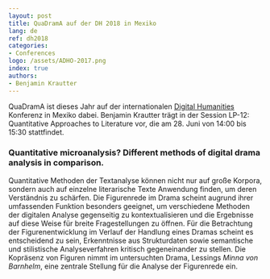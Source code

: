 ```yaml
---
layout: post
title: QuaDramA auf der DH 2018 in Mexiko
lang: de
ref: dh2018
categories:
- Conferences
logo: /assets/ADHO-2017.png
index: true
authors:
- Benjamin Krautter
---
```


QuaDramA ist dieses Jahr auf der internationalen [Digital Humanities](https://dh2018.adho.org/en/) Konferenz in Mexiko dabei. Benjamin Krautter trägt in der Session LP-12: Quantitative Approaches to Literature vor, die am 28. Juni von 14:00 bis 15:30 stattfindet. 

### Quantitative microanalysis? Different methods of digital drama analysis in comparison.

Quantitative Methoden der Textanalyse können nicht nur auf große Korpora, sondern auch auf einzelne literarische Texte Anwendung finden, um deren Verständnis zu schärfen. Die Figurenrede im Drama scheint augrund ihrer umfassenden Funktion besonders geeignet, um verschiedene Methoden der digitalen Analyse gegenseitig zu kontextualisieren und die Ergebnisse auf diese Weise für breite Fragestellungen zu öffnen. Für die Betrachtung der Figurenentwicklung im Verlauf der Handlung eines Dramas scheint es entscheidend zu sein, Erkenntnisse aus Strukturdaten sowie semantische und stilistische Analyseverfahren kritisch gegeneinander zu stellen. Die Kopräsenz von Figuren nimmt im untersuchten Drama, Lessings *Minna von Barnhelm*, eine zentrale Stellung für die Analyse der Figurenrede ein.

